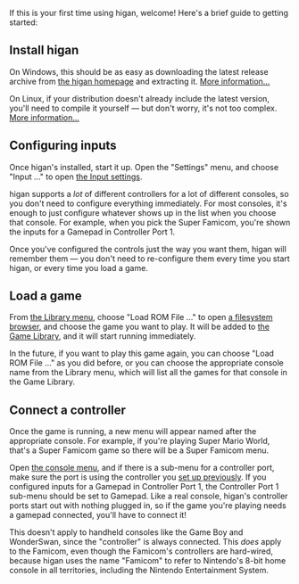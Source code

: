 If this is your first time using higan,
welcome!
Here's a brief guide to getting started:

Install higan
-------------

On Windows,
this should be as easy as downloading
the latest release archive from
[the higan homepage](https://byuu.org/emulation/higan/)
and extracting it.
[More information...](install/windows.md)

On Linux,
if your distribution doesn't already include the latest version,
you'll need to compile it yourself — but don't worry,
it's not too complex.
[More information...](install/linux.md)

Configuring inputs
------------------

Once higan's installed,
start it up.
Open the "Settings" menu,
and choose "Input ..."
to open [the Input settings](interface/higan-settings.md#input).

higan supports a *lot* of different controllers
for a lot of different consoles,
so you don't need to configure everything immediately.
For most consoles,
it's enough to just configure
whatever shows up in the list
when you choose that console.
For example,
when you pick the Super Famicom,
you're shown the inputs
for a Gamepad
in Controller Port 1.

Once you've configured the controls
just the way you want them,
higan will remember them
— you don't need to re-configure them
every time you start higan,
or every time you load a game.

Load a game
-----------

From
[the Library menu](interface/higan.md#the-library-menu),
choose "Load ROM File ..."
to open [a filesystem browser](interface/common.md#the-filesystem-browser),
and choose the game you want to play.
It will be added to
[the Game Library](concepts/game-library.md),
and it will start running immediately.

In the future,
if you want to play this game again,
you can choose "Load ROM File ..." as you did before,
or you can choose the appropriate console name
from the Library menu,
which will list all the games for that console
in the Game Library.

Connect a controller
--------------------

Once the game is running,
a new menu will appear
named after the appropriate console.
For example,
if you're playing Super Mario World,
that's a Super Famicom game
so there will be a Super Famicom menu.

Open [the console menu](interface/higan.md#the-console-menu),
and if there is a sub-menu for a controller port,
make sure the port is using
the controller you [set up previously](#configuring-inputs).
If you configured inputs for a Gamepad in Controller Port 1,
the Controller Port 1 sub-menu
should be set to Gamepad.
Like a real console,
higan's controller ports
start out with nothing plugged in,
so if the game you're playing needs a gamepad connected,
you'll have to connect it!

This doesn't apply to handheld consoles
like the Game Boy and WonderSwan,
since the "controller" is always connected.
This *does* apply to the Famicom,
even though the Famicom's controllers are hard-wired,
because higan uses the name "Famicom"
to refer to Nintendo's 8-bit home console
in all territories,
including the Nintendo Entertainment System.
